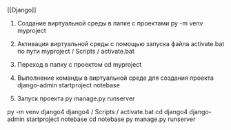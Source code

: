 [[Django]]
1) Создание виртуальной среды в папке с проектами
py -m venv myproject

2) Активация виртуальной среды с помощью запуска файла activate.bat по пути
myproject / Scripts / activate.bat

3) Переход в папку с проектом
cd myproject

4) Выполнение команды в виртуальной среде для создания проекта
django-admin startproject notebase

5) Запуск проекта
py manage.py runserver




py -m venv django4
django4 / Scripts / activate.bat
cd django4
django-admin startproject notebase
cd notebase
py manage.py runserver